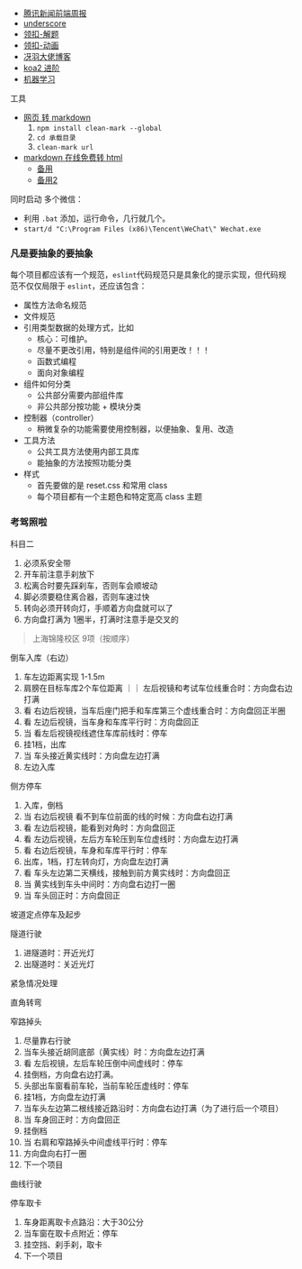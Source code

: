 
  
  * [腾讯新闻前端周报](https://github.com/Tnfe/TNFE-Weekly)
  * [underscore](https://github.com/lessfish/underscore-analysis)
  * [领扣-解题](https://github.com/azl397985856/leetcode)
  * [领扣-动画](https://github.com/MisterBooo/LeetCodeAnimation)
  * [冴羽大佬博客](https://github.com/mqyqingfeng/Blog)
  * [koa2 进阶](https://github.com/chenshenhai/koa2-note)
  * [机器学习](https://github.com/apachecn/AiLearning)

工具
  * [网页 转 markdown](https://github.com/croqaz/clean-mark)
    1. `npm install clean-mark --global`
    2. `cd 承载目录`
    3. `clean-mark url`
  * [markdown 在线免费转 html](http://md.aclickall.com/)
    * [备用](https://mdnice.com/)
    * [备用2](https://www.zybuluo.com/mdeditor)

同时启动 多个微信：
  * 利用 `.bat` 添加，运行命令，几行就几个。
  * `start/d "C:\Program Files (x86)\Tencent\WeChat\" Wechat.exe`


### 凡是要抽象的要抽象

每个项目都应该有一个规范，`eslint`代码规范只是具象化的提示实现，但代码规范不仅仅局限于 `eslint`，还应该包含：
* 属性方法命名规范
* 文件规范
* 引用类型数据的处理方式，比如
  * 核心：可维护。
  * 尽量不更改引用，特别是组件间的引用更改！！！
  * 函数式编程
  * 面向对象编程
* 组件如何分类
  * 公共部分需要内部组件库
  * 非公共部分按功能 + 模块分类
* 控制器（controller）
  * 稍微复杂的功能需要使用控制器，以便抽象、复用、改造
* 工具方法
  * 公共工具方法使用内部工具库
  * 能抽象的方法按照功能分类
* 样式
  * 首先要做的是 reset.css 和常用 class
  * 每个项目都有一个主题色和特定宽高 class 主题

### 考驾照啦

科目二
1. 必须系安全带
2. 开车前注意手刹放下
3. 松离合时要先踩刹车，否则车会顺坡动
4. 脚必须要稳住离合器，否则车速过快
5. 转向必须开转向灯，手顺着方向盘就可以了
6. 方向盘打满为 1圈半，打满时注意手是交叉的

> 上海锦隆校区 9项（按顺序）

倒车入库（右边）

1. 车左边距离实现 1-1.5m
2. 肩膀在目标车库2个车位距离 ｜｜ 左后视镜和考试车位线重合时：方向盘右边打满
3. 看 右边后视镜，当车后座门把手和车库第三个虚线重合时：方向盘回正半圈
4. 看 左边后视镜，当车身和车库平行时：方向盘回正
5. 当 看左后视镜视线遮住车库前线时：停车
6. 挂1档，出库
7. 当 车头接近黄实线时：方向盘左边打满
8. 左边入库


侧方停车

1. 入库，倒档
2. 当 右边后视镜 看不到车位前面的线的时候：方向盘右边打满
3. 看 左边后视镜，能看到对角时：方向盘回正
4. 看 左边后视镜，左后方车轮压到车位虚线时：方向盘左边打满
5. 看 右边后视镜，车身和车库平行时：停车
6. 出库，1档，打左转向灯，方向盘左边打满
7. 看 车头左边第二天横线，接触到前方黄实线时：方向盘回正
8. 当 黄实线到车头中间时：方向盘右边打一圈
9. 当 车头回正时：方向盘回正


坡道定点停车及起步


隧道行驶

1. 进隧道时：开近光灯
2. 出隧道时：关近光灯


紧急情况处理


直角转弯


窄路掉头

1. 尽量靠右行驶
2. 当车头接近胡同底部（黄实线）时：方向盘左边打满
3. 看 左后视镜，左后车轮压倒中间虚线时：停车
4. 挂倒档，方向盘右边打满。
5. 头部出车窗看前车轮，当前车轮压虚线时：停车
6. 挂1档，方向盘左边打满
7. 当车头左边第二根线接近路沿时：方向盘右边打满（为了进行后一个项目）
8. 当 车身回正时：方向盘回正
9. 挂倒档
10. 当 右肩和窄路掉头中间虚线平行时：停车
11. 方向盘向右打一圈
12. 下一个项目


曲线行驶


停车取卡

1. 车身距离取卡点路沿：大于30公分
2. 当车窗在取卡点附近：停车
3. 挂空挡、刹手刹，取卡
4. 下一个项目
